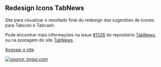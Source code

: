 ## Redesign Icons TabNews

Site para visualizar o resultado final do redesign das sugestões de ícones para Tabcoin e Tabcash.

Pode encontrar mais informações na issue [#1326](https://github.com/filipedeschamps/tabnews.com.br/issues/1326) do repositório [TabNews](https://github.com/filipedeschamps/tabnews.com.br/issues), ou na postagem do site [TabNews](https://www.tabnews.com.br/DaniloAbramowicz/re-design-tabcoin-e-tabcash-qual-a-sua-opiniao). 

[Acessar o site](https://header-tabnews.vercel.app/).

<a href="https://imgur.com/cXycfSQ"><img src="https://i.imgur.com/cXycfSQ.png" title="source: imgur.com" /></a>
